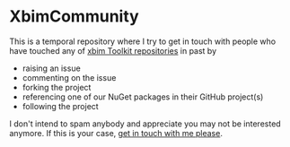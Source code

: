 # XbimCommunity

This is a temporal repository where I try to get in touch with people who have touched any of [xbim Toolkit repositories](https://github.com/xBimTeam) in past by
 - raising an issue
 - commenting on the issue
 - forking the project
 - referencing one of our NuGet packages in their GitHub project(s)
 - following the project

I don't intend to spam anybody and appreciate you may not be interested anymore. If this is your case, [get in touch with me please](mailto:martin.cerny@xbim.net).
